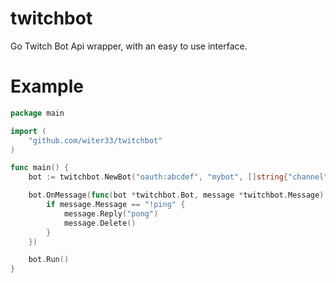 # twitchbot
Go Twitch Bot Api wrapper, with an easy to use interface.

# Example
```go
package main

import (
	"github.com/witer33/twitchbot"
)

func main() {
	bot := twitchbot.NewBot("oauth:abcdef", "mybot", []string{"channel"})

	bot.OnMessage(func(bot *twitchbot.Bot, message *twitchbot.Message) {
		if message.Message == "!ping" {
			message.Reply("pong")
			message.Delete()
		}
	})

	bot.Run()
}
```

